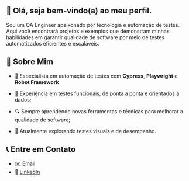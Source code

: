 ## 👋 Olá, seja bem-vindo(a) ao meu perfil.
Sou um QA Engineer apaixonado por tecnologia e automação de testes. Aqui você encontrará projetos e exemplos que demonstram minhas habilidades em garantir qualidade de software por meio de testes automatizados eficientes e escaláveis.

## 🚀 Sobre Mim
* 🎯 Especialista em automação de testes com **Cypress**, **Playwright** e **Robot Framework** 

* 🧩 Experiência em testes funcionais, de ponta a ponta e orientados a dados;
* 🔍 Sempre aprendendo novas ferramentas e técnicas para melhorar a qualidade de software;
* 🌱 Atualmente explorando testes visuais e de desempenho.

## 📞 Entre em Contato
* ✉️ [Email](lucas0206@gmail.com)
* 💼 [LinkedIn](https://www.linkedin.com/in/lucasrocha0206/)
